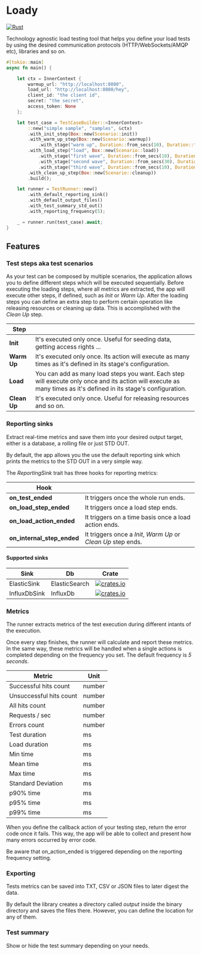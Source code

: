 # Loady

[![Rust](https://github.com/gcastellov/loady/actions/workflows/rust.yml/badge.svg)](https://github.com/gcastellov/loady/actions/workflows/rust.yml)

Technology agnostic load testing tool that helps you define your load tests by using the desired communication protocols (HTTP/WebSockets/AMQP etc), libraries and so on.

```rust
#[tokio::main]
async fn main() {

    let ctx = InnerContext {
        warmup_url: "http://localhost:8080",
        load_url: "http://localhost:8080/hey",
        client_id: "the client id",
        secret: "the secret",
        access_token: None
    };

    let test_case = TestCaseBuilder::<InnerContext>
        ::new("simple sample", "samples", &ctx)
        .with_init_step(Box::new(Scenario::init))
        .with_warm_up_step(Box::new(Scenario::warmup))
            .with_stage("warm up", Duration::from_secs(10), Duration::from_secs(1), 2)
        .with_load_step("load", Box::new(Scenario::load))    
            .with_stage("first wave", Duration::from_secs(10), Duration::from_secs(1), 15)
            .with_stage("second wave", Duration::from_secs(30), Duration::from_secs(1), 50)
            .with_stage("third wave", Duration::from_secs(10), Duration::from_secs(1), 15)
        .with_clean_up_step(Box::new(Scenario::cleanup))
        .build();

    let runner = TestRunner::new()
        .with_default_reporting_sink()
        .with_default_output_files()
        .with_test_summary_std_out()
        .with_reporting_frequency(5);

    _ = runner.run(test_case).await;
}
```

## Features

### Test steps aka test scenarios

As your test can be composed by multiple scenarios, the application allows you to define different steps which will be executed sequentially. Before executing the loading steps, where all metrics are extracted, the app will execute other steps, if defined, such as *Init* or *Warm Up*. After the loading steps you can define an extra step to perform certain operation like releasing resources or cleaning up data. This is accomplished with the *Clean Up* step.

|Step||
|--|--|
|**Init**|It's executed only once. Useful for seeding data, getting access rights ...|
|**Warm Up**|It's executed only once. Its action will execute as many times as it's defined in its stage's configuration.|
|**Load**|You can add as many load steps you want. Each step will execute only once and its action will execute as many times as it's defined in its stage's configuration.|
|**Clean Up**|It's executed only once. Useful for releasing resources and so on.|

### Reporting sinks
Extract real-time metrics and save them into your desired output target, either is a database, a rolling file or just STD OUT.

By default, the app allows you the use the default reporting sink which prints the metrics to the STD OUT in a very simple way.

The *ReportingSink* trait has three hooks for reporting metrics:

|Hook||
|--|--|
|**on_test_ended**|It triggers once the whole run ends.|
|**on_load_step_ended**|It triggers once a load step ends.|
|**on_load_action_ended**|It triggers on a time basis once a load action ends.|
|**on_internal_step_ended**|It triggers once a *Init*, *Warm Up* or *Clean Up* step ends.|

#### Supported sinks
|Sink|Db|Crate|
|--|--|--|
|ElasticSink|ElasticSearch|[![crates.io](https://img.shields.io/crates/v/elasticsearch.svg)](https://crates.io/crates/elasticsearch)|
|InfluxDbSink|InfluxDb|[![crates.io](https://img.shields.io/crates/v/influxdb.svg)](https://crates.io/crates/influxdb)|

### Metrics
The runner extracts metrics of the test execution during different intants of the execution. 

Once every step finishes, the runner will calculate and report these metrics. In the same way, these metrics will be handled when a single actions is completed depending on the frequency you set. The default frequency is *5 seconds*.

| Metric | Unit |
|---|---|
| Successful hits count | number |
| Unsuccessful hits count | number |
| All hits count | number |
| Requests / sec | number |
| Errors count | number |
| Test duration| ms |
| Load duration | ms |
| Min time | ms |
| Mean time | ms |
| Max time | ms |
| Standard Deviation | ms |
| p90% time | ms |
| p95% time | ms |
| p99% time | ms |


When you define the callback action of your testing step, return the error code once it fails. This way, the app will be able to collect and present how many errors occurred by error code.

Be aware that on_action_ended is triggered depending on the reporting frequency setting.

### Exporting
Tests metrics can be saved into TXT, CSV or JSON files to later digest the data. 

By default the library creates a directory called *output* inside the binary directory and saves the files there. However, you can define the location for any of them.

### Test summary
Show or hide the test summary depending on your needs. 